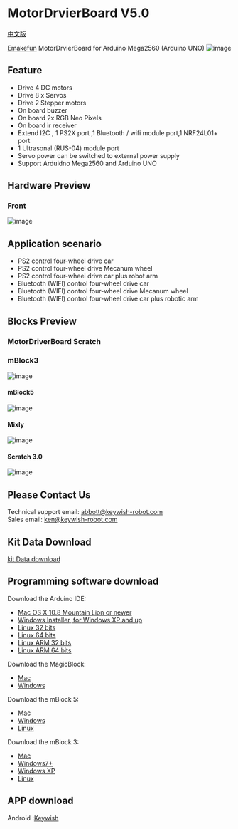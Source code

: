 # MotorDrvierBoard V5.0
[中文版](README_zh.md)

[Emakefun](www.emakefun.com) MotorDrvierBoard  for Arduino Mega2560 (Arduino UNO)
![image](https://github.com/emakefun/emakefun-docs/raw/master/docs/open_source_hardware/UNO_mega2560_pic/icon.png)

## Feature

- Drive 4 DC motors 
- Drive 8 x Servos
- Drive 2 Stepper motors 
- On board buzzer
- On board 2x RGB Neo Pixels
- On board ir receiver
- Extend I2C , 1 PS2X port ,1 Bluetooth / wifi module port,1 NRF24L01+ port
- 1 Ultrasonal (RUS-04) module port 
- Servo power can be switched to external power supply
- Support Arduidno Mega2560 and Arduino UNO

## Hardware Preview
### Front
![image](https://github.com/emakefun/emakefun-docs/raw/master/docs/open_source_hardware/UNO_mega2560_pic/MotorDriverBoard.png)

## Application scenario

- PS2 control four-wheel drive car
- PS2 control four-wheel drive Mecanum wheel
- PS2 control four-wheel drive car plus robot arm
- Bluetooth (WIFI) control four-wheel drive car
- Bluetooth (WIFI) control four-wheel drive Mecanum wheel
- Bluetooth (WIFI) control four-wheel drive car plus robotic arm

## Blocks Preview
### MotorDriverBoard Scratch
### mBlock3
![image](https://github.com/emakefun/emakefun-docs/raw/master/docs/open_source_hardware/UNO_mega2560_pic/mBlock.png)
#### mBlock5
![image](https://github.com/emakefun/emakefun-docs/raw/master/docs/open_source_hardware/UNO_mega2560_pic/mBlock5.png)
#### Mixly
![image](https://github.com/emakefun/emakefun-docs/raw/master/docs/open_source_hardware/UNO_mega2560_pic/mixly.png)
#### Scratch 3.0
![image](https://github.com/emakefun/emakefun-docs/raw/master/docs/open_source_hardware/UNO_mega2560_pic/Scratch3.0.png)

## Please Contact Us

Technical support email: abbott@keywish-robot.com</br>
Sales email: ken@keywish-robot.com</br>

## Kit Data Download 

[kit Data download](https://codeload.github.com/emakefun/MotorDriverBoard/zip/MotorDrvierBoardV5.0)

## Programming software download

Download the Arduino IDE:
* [Mac OS X 10.8 Mountain Lion or newer](https://downloads.arduino.cc/arduino-1.8.10-macosx.zip)</br>
* [Windows Installer, for Windows XP and up ](https://downloads.arduino.cc/arduino-1.8.10-windows.exe)</br>
* [Linux 32 bits](https://downloads.arduino.cc/arduino-1.8.10-linux32.tar.xz)</br> 
* [Linux 64 bits](https://downloads.arduino.cc/arduino-1.8.10-linux64.tar.xz)</br> 
* [Linux ARM 32 bits ](https://downloads.arduino.cc/arduino-1.8.10-linuxarm.tar.xz)</br> 
* [Linux ARM 64 bits ](https://downloads.arduino.cc/arduino-1.8.10-linuxaarch64.tar.xz)</br> 

Download the MagicBlock:
* [Mac](http://www.emakefun.com/en/download)</br>
* [Windows](http://www.emakefun.com/en/download)</br>

Download the mBlock 5:
* [Mac](https://dl.makeblock.com/mblock5/darwin/V5.1.0.pkg)</br>
* [Windows](https://dl.makeblock.com/mblock5/win32/V5.1.0.exe)</br>
* [Linux](https://dl.makeblock.com/mblock5/linux/mLink-1.2.0-amd64.deb)</br>

Download the mBlock 3:
* [Mac](https://dl.makeblock.com/mblock3/mBlock_mac_V3.4.12.zip)</br>
* [Windows7+](https://dl.makeblock.com/mblock3/mBlock_win_V3.4.12.exe)</br>
* [Windows XP](http://download.makeblock.com/mblock/v_3_4_2/mBlock_win_V3.4.2_beta2_20161111.exe)</br>
* [Linux](https://dl.makeblock.com/mBlock4.0/mBlock_4.0.4_amd64.deb)</br>

## APP download

Android :[Keywish](https://codeload.github.com/keywish/KeywishBot/zip/master)</br>
